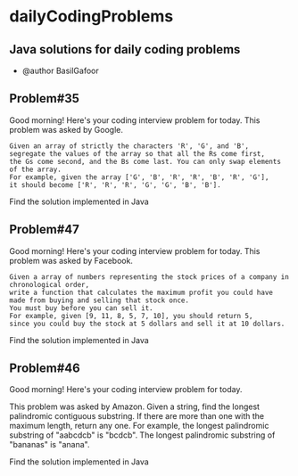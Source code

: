 # dailyCodingProblems
Java solutions for daily coding problems
----------------------------------------------
 * @author BasilGafoor
 
 Problem#35
 ----------
  Good morning! Here's your coding interview problem for today.
	This problem was asked by Google.

	Given an array of strictly the characters 'R', 'G', and 'B',
	segregate the values of the array so that all the Rs come first,
	the Gs come second, and the Bs come last. You can only swap elements of the array.
	For example, given the array ['G', 'B', 'R', 'R', 'B', 'R', 'G'],
	it should become ['R', 'R', 'R', 'G', 'G', 'B', 'B'].
 
 
 Find the solution implemented in Java
 
 Problem#47
 -----------
   Good morning! Here's your coding interview problem for today.
   This problem was asked by Facebook.
   
    Given a array of numbers representing the stock prices of a company in chronological order,
    write a function that calculates the maximum profit you could have made from buying and selling that stock once.
    You must buy before you can sell it.
    For example, given [9, 11, 8, 5, 7, 10], you should return 5, 
    since you could buy the stock at 5 dollars and sell it at 10 dollars.
   
Find the solution implemented in Java

Problem#46
-------------

 Good morning! Here's your coding interview problem for today.
 
 This problem was asked by Amazon.
     Given a string, find the longest palindromic contiguous substring.
     If there are more than one with the maximum length, return any one.
     For example, the longest palindromic substring of "aabcdcb" is "bcdcb". 
     The longest palindromic substring of "bananas" is "anana".
     
Find the solution implemented in Java
